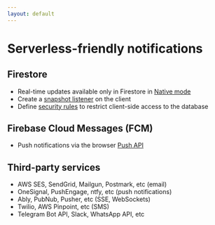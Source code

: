 ```yaml
---
layout: default
---
```


# Serverless-friendly notifications

<Transform scale="0.85">

## Firestore

- Real-time updates available only in Firestore in [Native mode](https://cloud.google.com/datastore/docs/firestore-or-datastore)
- Create a [snapshot listener](https://firebase.google.com/docs/firestore/query-data/listen) on the client
- Define [security rules](https://cloud.google.com/firestore/docs/security/get-started) to restrict client-side access to the database

## Firebase Cloud Messages (FCM)

- Push notifications via the browser [Push API](https://developer.mozilla.org/en-US/docs/Web/API/Push_API)

## Third-party services

- AWS SES, SendGrid, Mailgun, Postmark, etc (email)
- OneSignal, PushEngage, ntfy, etc (push notifications)
- Ably, PubNub, Pusher, etc (SSE, WebSockets)
- Twilio, AWS Pinpoint, etc (SMS)
- Telegram Bot API, Slack, WhatsApp API, etc

</Transform>

<!--
-->
